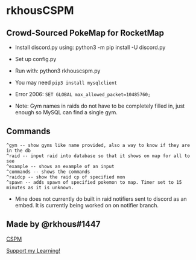 # rkhousCSPM

## Crowd-Sourced PokeMap for RocketMap

- Install discord.py using: python3 -m pip install -U discord.py
- Set up config.py
- Run with: python3 rkhouscspm.py

- You may need `pip3 install mysqlclient`
- Error 2006: `SET GLOBAL max_allowed_packet=10485760;`


- Note: Gym names in raids do not have to be completely filled in, just enough so MySQL can find a single gym.

## Commands

    ^gym -- show gyms like name provided, also a way to know if they are in the db
    ^raid -- input raid into database so that it shows on map for all to see
    ^example -- shows an example of an input
    ^commands -- shows the commands
    ^raidcp -- show the raid cp of specified mon
    ^spawn -- adds spawn of specified pokemon to map. Timer set to 15 minutes as it is unknown.


- Mine does not currently do built in raid notifiers sent to discord as an embed. It is currently being worked on on notifier branch.


## Made by @rkhous#1447

[CSPM](https://github.com/rkhous/CSPM)


[Support my Learning!](https://www.paypal.me/zod5578)

